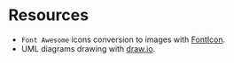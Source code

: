# Resources

* ```Font Awesome``` icons conversion to images with [FontIcon](https://gauger.io/fonticon/).
* UML diagrams drawing with [draw.io](https://www.draw.io/).
